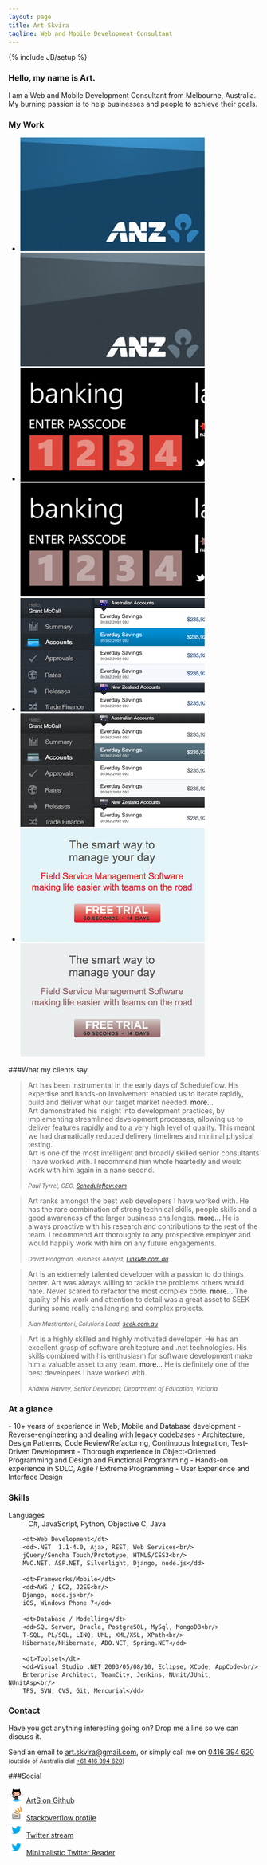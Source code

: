 ```yaml
---
layout: page
title: Art Skvira
tagline: Web and Mobile Development Consultant
---
```

{% include JB/setup %}

<h3>Hello, my name is Art.</h3>
<p class="lead">
    I am a Web and Mobile Development Consultant from Melbourne, Australia.
    My burning passion is to help businesses and people to achieve their goals.
</p>


<h3>My Work</h3>

<!--div class="projects">
    <div class="row">
        <div class="span3 project">
            <img src="/img/anz/anz-tile.png" alt="ANZ HTML5 App" />
            <img src="/img/anz/anz-tile-bw.png" alt="ANZ HTML5 App" class="top"/>
        </div>
        <div class="span3 project">
            <img src="/img/nab/nab-tile.png" alt="NAB WP7 app" />
            <img src="/img/nab/nab-tile-bw.png" alt="NAB WP7 app" class="top"/>
        </div>
        <div class="span3 project">
            <img src="/img/anz/ipad/anz-ipad-tile.png" alt="ANZ iPad Cash Management App" />
            <img src="/img/anz/ipad/anz-ipad-tile-bw.png" alt="ANZ Cash Management App" class="top"/>
        </div>
        <div class="span3 project">
            <img src="/img/scheduleflow-tile.png" alt="Scheduleflow"/>
            <img src="/img/scheduleflow-tile-bw.png" alt="Scheduleflow" class="top"/>
        </div>
    </div>
</div-->

<!--div id="wufoo-z7x3p9">
Fill out my <a href="http://nimblegecko.wufoo.com/forms/z7x3p9">online form</a>.
</div>
<script type="text/javascript">var z7x3p9;(function(d, t) {
var s = d.createElement(t), options = {
'userName':'nimblegecko', 
'formHash':'z7x3p9', 
'autoResize':true,
'height':'497',
'async':true,
'header':'show'};
s.src = ('https:' == d.location.protocol ? 'https://' : 'http://') + 'wufoo.com/scripts/embed/form.js';
s.onload = s.onreadystatechange = function() {
var rs = this.readyState; if (rs) if (rs != 'complete') if (rs != 'loaded') return;
try { z7x3p9 = new WufooForm();z7x3p9.initialize(options);z7x3p9.display(); } catch (e) {}};
var scr = d.getElementsByTagName(t)[0], par = scr.parentNode; par.insertBefore(s, scr);
})(document, 'script');</script-->

<ul class="thumbnails">
  <li class="span3">
    <a href="#" class="thumbnail project">
      <img src="/img/anz/anz-tile.png" alt="ANZ HTML5 App" />
      <img src="/img/anz/anz-tile-bw.png" alt="ANZ HTML5 App" class="top"/>
    </a>
  </li>
  <li class="span3">
    <a href="#" class="thumbnail project">
        <img src="/img/nab/nab-tile.png" alt="NAB WP7 app" />
        <img src="/img/nab/nab-tile-bw.png" alt="NAB WP7 app" class="top"/>
    </a>
  </li>
  <li class="span3">
    <a href="#" class="thumbnail project">
        <img src="/img/anz/ipad/anz-ipad-tile.png" alt="ANZ iPad Cash Management App" />
        <img src="/img/anz/ipad/anz-ipad-tile-bw.png" alt="ANZ Cash Management App" class="top"/>
    </a>
  </li>
  <li class="span3">
    <a href="#" class="thumbnail project">
        <img src="/img/scheduleflow-tile.png" alt="Scheduleflow"/>
        <img src="/img/scheduleflow-tile-bw.png" alt="Scheduleflow" class="top"/>
    </a>
  </li>
</ul>

###What my clients say
<blockquote>
    <p>
    Art has been instrumental in the early days of Scheduleflow. His expertise 
    and hands-on involvement enabled us to iterate rapidly, build and deliver 
    what our target market needed.
    <a class="more" data-ga-category="Links" data-ga-action="Testimonial" data-ga-label="Paul">more...</a>
    <span class="more-content">
    <br/>Art demonstrated his insight into development practices, by implementing 
    streamlined development processes, allowing us to deliver features rapidly 
    and to a very high level of quality. This meant we had dramatically reduced 
    delivery timelines and minimal physical testing.
    <br/>
    Art is one of the most intelligent and broadly skilled senior consultants I 
    have worked with. I recommend him whole heartedly and would work with him 
    again in a nano second.
    </span>
    </p>
    <small><cite>Paul Tyrrel, CEO, <a href="http://scheduleflow.com">Scheduleflow.com</a></cite></small>
</blockquote>
<blockquote>
    <p>
    Art ranks amongst the best web developers I have worked with. He has the rare combination
    of strong technical skills, people skills and a good awareness of the larger business challenges.
    <a class="more" data-ga-category="Links" data-ga-action="Testimonial" data-ga-label="David">more...</a>
    <span class="more-content">He is always proactive with his research and contributions to the rest of the team. I recommend
    Art thoroughly to any prospective employer and would happily work with him on any future engagements.</span>
    </p>
    <small><cite>David Hodgman, Business Analyst, <a href="http://linkme.com.au">LinkMe.com.au</a></cite></small>
</blockquote>
<blockquote>
    <p>
    Art is an extremely talented developer with a passion to do things better. Art was always willing to tackle the 
    problems others would hate. Never scared to refactor the most complex code.
    <a class="more" data-ga-category="Links" data-ga-action="Testimonials" data-ga-label="Alan">more...</a>
    <span class="more-content">The quality of his work and attention to detail was a great asset to SEEK during some really challenging and complex projects.</span>
    </p>
    <small><cite>Alan Mastrantoni, Solutions Lead, <a href="http://www.seek.com.au">seek.com.au</a></cite></small>
</blockquote>
<blockquote>
    <p>
    Art is a highly skilled and highly motivated developer. He has an excellent grasp of software architecture and .net technologies.
    His skills combined with his enthusiasm for software development make him a valuable asset to any team.
    <a class="more" data-ga-category="Links" data-ga-action="Testimonials" data-ga-label="Andrew">more...</a>
    <span class="more-content">He is definitely one of the best developers I have worked with.</span>
    </p>
    <small><cite>Andrew Harvey, Senior Developer, Department of Education, Victoria</cite></small>
</blockquote>

<h3>At a glance</h3>
<div class="summary" markdown="1">
- 10+ years of experience in Web, Mobile and Database development
- Reverse-engineering and dealing with legacy codebases
- Architecture, Design Patterns, Code Review/Refactoring, Continuous Integration, Test-Driven Development
- Thorough experience in Object-Oriented Programming and Design and Functional Programming
- Hands-on experience in SDLC, Agile / Extreme Programming
- User Experience and Interface Design
</div>

<h3>Skills</h3>

<dl class="skills">
        <dt>Languages</dt>
        <dd>C#, JavaScript, Python, Objective C, Java</dd>

        <dt>Web Development</dt>
        <dd>.NET  1.1-4.0, Ajax, REST, Web Services<br/>
        jQuery/Sencha Touch/Prototype, HTML5/CSS3<br/>
        MVC.NET, ASP.NET, Silverlight, Django, node.js</dd>

        <dt>Frameworks/Mobile</dt>
        <dd>AWS / EC2, J2EE<br/>
        Django, node.js<br/>
        iOS, Windows Phone 7</dd>

        <dt>Database / Modelling</dt>
        <dd>SQL Server, Oracle, PostgreSQL, MySql, MongoDB<br/>
        T-SQL, PL/SQL, LINQ, UML, XML/XSL, XPath<br/>
        Hibernate/NHibernate, ADO.NET, Spring.NET</dd>

        <dt>Toolset</dt>
        <dd>Visual Studio .NET 2003/05/08/10, Eclipse, XCode, AppCode<br/>
        Enterprise Architect, TeamCity, Jenkins, NUnit/JUnit, NUnitAsp<br/>
        TFS, SVN, CVS, Git, Mercurial</dd>
</dl>

<h3 id="contact">Contact</h3>

Have you got anything interesting going on? Drop me a line so we can discuss it.

Send an email to <a href="mailto:art.skvira@gmail.com" data-ga-category="Links" data-ga-action="Contact" data-ga-label="email">art.skvira@gmail.com</a>,
or simply call me on <a href="call:0416394620" data-ga-category="Links" data-ga-action="Contact" data-ga-label="Mobile AU">0416 394 620</a>
<small>(outside of Australia dial <a href="call:+61416394620" data-ga-category="Links" data-ga-action="Contact" data-ga-label="Mobile Int">+61 416 394 620</a>)</small>

###Social

<div class="row">
    <div class="span3">
        <img src="/img/github.png" alt="Github"/>
        <a href="https://github.com/ArtS">ArtS on Github</a>
    </div>
</div>
<div class="row">
    <div class="span3">
        <img src="/img/stackoverflow.png" width="32" height="32" alt="Stackoverflow"/>
        <a href="http://stackoverflow.com/users/62194/art">Stackoverflow profile</a>
    </div>
</div>
<div class="row">
    <div class="span3">
        <img src="/img/twitter.png" alt="Twitter" width="32" height="32" />
        <a href="https://twitter.com/#!smartial_arts">Twitter stream</a>
    </div>
</div>
<div class="row">
    <div class="span3">
        <img src="/img/twitter.png" alt="Twitter" width="32" height="32" />
        <a href="http://reader.nimblegecko.com">Minimalistic Twitter Reader</a>
    </div>
</div>
